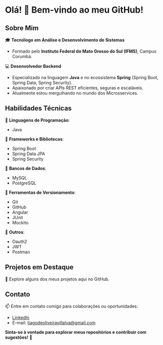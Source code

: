 # Olá! 👋 Bem-vindo ao meu GitHub!  

## Sobre Mim  
🎓 **Tecnólogo em Análise e Desenvolvimento de Sistemas**  
- Formado pelo **Instituto Federal do Mato Grosso do Sul (IFMS)**, Campus Corumbá.  

💻 **Desenvolvedor Backend**  
- Especializado na linguagem **Java** e no ecossistema **Spring** (Spring Boot, Spring Data, Spring Security).  
- Apaixonado por criar APIs REST eficientes, seguras e escaláveis.
- Atualmente estou mergulhando no mundo dos Microsservices.

## Habilidades Técnicas  
🔹 **Linguagens de Programação**:  
- Java  

🔹 **Frameworks e Bibliotecas**:  
- Spring Boot  
- Spring Data JPA  
- Spring Security  

🔹 **Bancos de Dados**:  
- MySQL  
- PostgreSQL  

🔹 **Ferramentas de Versionamento**:  
- Git  
- GitHub
- Angular
- JUnit
- Mockito

🔹 **Outros**:  
- Oauth2
- JWT
- Postman

## Projetos em Destaque  
🔗 Explore alguns dos meus projetos aqui no GitHub.

## Contato  
📫 Entre em contato comigo para colaborações ou oportunidades:  
- [LinkedIn](https://www.linkedin.com/in/tiago-oliveira-java/)  
- E-mail: tiagodeoliveiravillalva@gmail.com

**Sinta-se à vontade para explorar meus repositórios e contribuir com sugestões!** 🚀  

